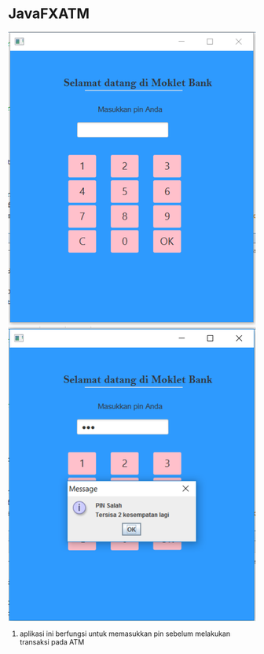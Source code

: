 # JavaFXATM
![alt Text](ATM.PNG)
![alt Text](ATM1.PNG)
1. aplikasi ini berfungsi untuk memasukkan pin sebelum melakukan transaksi pada ATM
